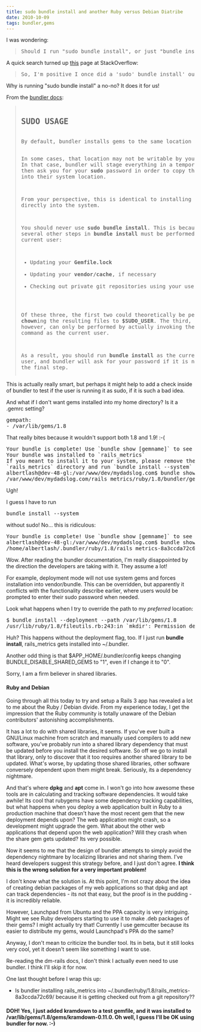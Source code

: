 ```yaml
---
title: sudo bundle install and another Ruby versus Debian Diatribe 
date: 2010-10-09
tags: bundler,gems
---
```

I was wondering:

<blockquote class="svxlb"><pre>
Should I run "sudo bundle install", or just "bundle install", as the docs suggest?
</pre></blockquote>

A quick search turned up [this](http://stackoverflow.com/questions/3567394/ruby-bundler-permission-issue) page at StackOverflow:

<blockquote class="svxlb"><pre>
So, I'm positive I once did a 'sudo' bundle install' out of desperation, which I now understand is a no-no.
</pre></blockquote>

Why is running "sudo bundle install" a no-no? It does it for us!

From the [bundler docs](http://gembundler.com/man/bundle-install.1.html):

<blockquote class="svxlb"><pre>
<h2 id="SUDO-USAGE">SUDO USAGE</h2>
By default, bundler installs gems to the same location as <b>gem install</b>.

In some cases, that location may not be writable by your Unix user. In that case, bundler will stage everything in a temporary directory, then ask you for your <b>sudo</b> password in order to copy the gems into their system location.

From your perspective, this is identical to installing them gems directly into the system.

You should never use <b>sudo bundle install</b>. This is because several other steps in <b>bundle install</b> must be performed as the current user:

<ul><li>Updating your <b>Gemfile.lock</b></li>
<li>Updating your <b>vendor/cache</b>, if necessary</li>
<li>Checking out private git repositories using your user's SSH keys</li></ul>

Of these three, the first two could theoretically be performed by <b>chown</b>ing the resulting files to <b>$SUDO_USER</b>. The third, however, can only be performed by actually invoking the <b>git</b> command as the current user.

As a result, you should run <b>bundle install</b> as the current user, and bundler will ask for your password if it is needed to perform the final step.
</pre></blockquote>

This is actually really smart, but perhaps it might help to add a check inside of bundler to test if the user is running it as sudo, if it is such a bad idea.

And what if I don't want gems installed into my home directory? Is it a .gemrc setting?

<pre class="sh_yaml">
gempath:
- /var/lib/gems/1.8
</pre>

That really bites because it wouldn't support both 1.8 and 1.9! :-(

<pre class="sh_sh">
Your bundle is complete! Use `bundle show [gemname]` to see where a bundled gem is installed.
Your bundle was installed to `rails_metrics`
If you meant to install it to your system, please remove the
`rails_metrics` directory and run `bundle install --system`
albertlash@dev-48-gl:/var/www/dev/mydadslog.com$ bundle show rails_metrics
/var/www/dev/mydadslog.com/rails_metrics/ruby/1.8/bundler/gems/rails_metrics-8a3ccda72c69
</pre>

Ugh!

I guess I have to run

<pre class="sh_sh">
bundle install --system
</pre>

without sudo! No... this is ridiculous:

<pre class="sh_sh">
Your bundle is complete! Use `bundle show [gemname]` to see where a bundled gem is installed.
albertlash@dev-48-gl:/var/www/dev/mydadslog.com$ bundle show rails_metrics
/home/albertlash/.bundler/ruby/1.8/rails_metrics-8a3ccda72c69
</pre>

Wow. After reading the bundler documentation, I'm really disappointed by the direction the developers are taking with it. They assume a lot!

For example, deployment mode will not use system gems and forces installation into vendor/bundle. This can be overridden, but apparently it conflicts with the functionality describe earlier, where users would be prompted to enter their sudo password when needed.

Look what happens when I try to override the path to my *preferred* location:

<pre class="sh_sh">
$ bundle install --deployment --path /var/lib/gems/1.8
/usr/lib/ruby/1.8/fileutils.rb:243:in `mkdir': Permission denied - /var/lib/gems/1.8/ruby
</pre>

Huh? This happens without the deployment flag, too. If I just run **bundle install**, rails_metrics gets installed into ~/.bundler.

Another odd thing is that $APP_HOME/.bundler/config keeps changing BUNDLE_DISABLE_SHARED_GEMS to "1", even if I change it to "0".

Sorry, I am a firm believer in shared libraries.

#### Ruby and Debian

Going through all this today to try and setup a Rails 3 app has revealed a lot to me about the Ruby / Debian divide. From my experience today, I get the impression that the Ruby community is totally unaware of the Debian contributors' astonishing accomplishments.

It has a lot to do with shared libraries, it seems. If you've ever built a GNU/Linux machine from scratch and manually used compilers to add new software, you've probably run into a shared library dependency that must be updated before you install the desired software. So off we go to install that library, only to discover that it too requires another shared library to be updated. What's worse, by updating those shared libraries, other software conversely dependent upon them might break. Seriously, its a dependency nightmare.

And that's where **dpkg** and **apt** come in. I won't go into how awesome these tools are in calculating and tracking software dependencies. It would take awhile! Its cool that rubygems have some dependency tracking capabilities, but what happens when you deploy a web application built in Ruby to a production machine that doesn't have the most recent gem that the new deployment depends upon? The web application might crash, so a development might upgrade the gem. What about the other web applications that depend upon the web application? Will they crash when the share gem gets updated? Its very possible.

Now it seems to me that the design of bundler attempts to simply avoid the dependency nightmare by localizing libraries and not sharing them. I've heard developers suggest this strategy before, and I just don't agree. **I think this is the wrong solution for a very important problem!**

I don't know what the solution is. At this point, I'm not crazy about the idea of creating debian packages of my web applications so that dpkg and apt can track dependencies - its not that easy, but the proof is in the pudding - it is incredibly reliable.

However, Launchpad from Ubuntu and the PPA capacity is very intriguing. Might we see Ruby developers starting to use it to make .deb packages of their gems? I might actually try that! Currently I use gemcutter because its easier to distribute my gems, would Launchpad's PPA do the same?

Anyway, I don't mean to criticize the bundler tool. Its in beta, but it still looks very cool, yet it doesn't seem like something I want to use.

Re-reading the dm-rails docs, I don't think I actually even need to use bundler. I think I'll skip it for now.

One last thought before I wrap this up:

* Is bundler installing rails_metrics into ~/.bundler/ruby/1.8/rails_metrics-8a3ccda72c69/ because it is getting checked out from a git repository??

#### **DOH! Yes, I just added kramdown to a test gemfile, and it was installed to /var/lib/gems/1.8/gems/kramdown-0.11.0. Oh well, I guess I'll be OK using bundler for now. :-)**

